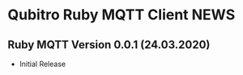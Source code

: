 Qubitro Ruby MQTT Client NEWS
==============

Ruby MQTT Version 0.0.1 (24.03.2020)
------------------------------------

* Initial Release
